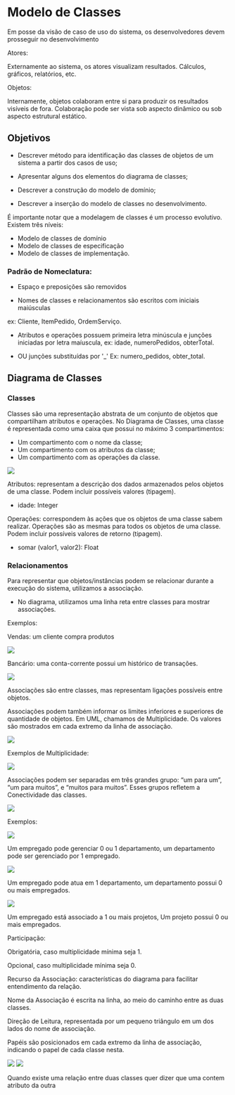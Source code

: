 # Modelo de Classes

Em posse da visão de caso de uso do sistema, os desenvolvedores devem prosseguir no desenvolvimento

Atores:

Externamente ao sistema, os atores visualizam resultados. Cálculos, gráficos, relatórios, etc.

Objetos: 

Internamente, objetos colaboram entre si para produzir os resultados visíveis de fora.
Colaboração pode ser vista sob aspecto dinâmico ou sob aspecto estrutural estático.

## Objetivos

- Descrever método para identificação das classes de objetos de um sistema a partir dos casos de uso;

- Apresentar alguns dos elementos do diagrama de classes;

- Descrever a construção do modelo de domínio;

- Descrever a inserção do modelo de classes no desenvolvimento.

É importante notar que a modelagem de classes é um processo evolutivo.
Existem três níveis:
- Modelo de classes de domínio
- Modelo de classes de especificação
- Modelo de classes de implementação.

### Padrão de Nomeclatura:

- Espaço e preposições são removidos

- Nomes de classes e relacionamentos são escritos com iniciais maiúsculas

ex: Cliente, ItemPedido, OrdemServiço.

- Atributos e operações possuem primeira letra minúscula e junções iniciadas por letra maíuscula, ex: idade, numeroPedidos, obterTotal.

- OU junções substituídas por '_' Ex: numero_pedidos, obter_total.

## Diagrama de Classes

### Classes

Classes são uma representação abstrata de um conjunto de objetos que compartilham atributos e operações. No Diagrama de Classes, uma classe é representada como uma caixa que possui no máximo 3 compartimentos:

- Um compartimento com o nome da classe;
- Um compartimento com os atributos da classe;
- Um compartimento com as operações da classe.

<img src="../.assets/classes.jpg">

Atributos: representam a descrição dos dados armazenados pelos objetos de uma classe. Podem incluir possíveis valores (tipagem).

- idade: Integer

Operações: correspondem às ações que os objetos de uma classe sabem realizar. Operações são as mesmas para todos os objetos de uma classe. Podem incluir possíveis valores de retorno (tipagem).

- somar (valor1, valor2): Float


### Relacionamentos

Para representar que objetos/instâncias podem se relacionar durante a execução do sistema, utilizamos a associação.

- No diagrama, utilizamos uma linha reta entre classes para mostrar associações.

Exemplos:

Vendas: um cliente compra produtos

<img src="../.assets/clienteproduto.jpg">

Bancário: uma conta-corrente possui um histórico de transações.

<img src="../.assets/contahist.jpg">

Associações são entre classes, mas representam ligações possíveis entre objetos.

Associações podem também informar os limites inferiores e superiores de quantidade de objetos. Em UML, chamamos de Multiplicidade. Os valores são mostrados em cada extremo da linha de associação.

<img src="../.assets/tabmult.jpg">

Exemplos de Multiplicidade:

<img src="../.assets/exmulti.jpg">

Associações podem ser separadas em três grandes grupo: “um para um”, “um para muitos”, e “muitos para muitos”. Esses grupos refletem a Conectividade das classes.

<img src="../.assets/conectividade.jpg">

Exemplos:


<img src="../.assets/ex1.jpg">

Um empregado pode gerenciar 0 ou 1 departamento, um departamento pode ser gerenciado por 1 empregado.


<img src="../.assets/ex2.jpg">

Um empregado pode atua em 1 departamento, um departamento possui 0 ou mais empregados.


<img src="../.assets/ex3.jpg">

Um empregado está associado a 1 ou mais projetos, Um projeto possui 0 ou mais empregados.

Participação:

Obrigatória, caso multiplicidade mínima seja 1.

Opcional, caso multiplicidade mínima seja 0.


Recurso da Associação: características do diagrama para facilitar entendimento da relação.

Nome da Associação é escrita na linha, ao meio do caminho entre as duas classes.

Direção de Leitura, representada por um pequeno triângulo em um dos lados do nome de associação.

Papéis são posicionados em cada extremo da linha de associação, indicando o papel de cada classe nesta.

<img src="../.assets/n_associacao.JPG">

<img src="../.assets/n_associacao2.JPG">


Quando existe uma relação entre duas classes quer dizer que uma contem atributo da outra
